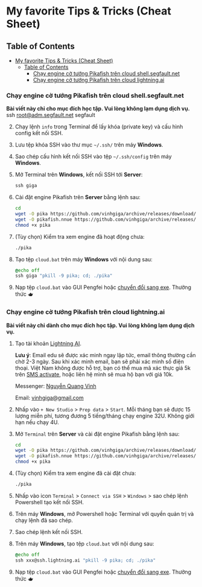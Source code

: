 # My favorite Tips & Tricks (Cheat Sheet)

## Table of Contents
- [My favorite Tips \& Tricks (Cheat Sheet)](#my-favorite-tips--tricks-cheat-sheet)
  - [Table of Contents](#table-of-contents)
    - [Chạy engine cờ tướng Pikafish trên cloud shell.segfault.net](#chạy-engine-cờ-tướng-pikafish-trên-cloud-shellsegfaultnet)
    - [Chạy engine cờ tướng Pikafish trên cloud lightning.ai](#chạy-engine-cờ-tướng-pikafish-trên-cloud-lightningai)


### Chạy engine cờ tướng Pikafish trên cloud shell.segfault.net

**Bài viết này chỉ cho mục đích học tập. Vui lòng không lạm dụng dịch vụ.**
ssh root@adm.segfault.net
segfault

2. Chạy lệnh `info` trong Terminal để lấy khóa (private key) và cấu hình config kết nối SSH.
3. Lưu tệp khóa SSH vào thư mục `~/.ssh/` trên máy **Windows**.
4. Sao chép cấu hình kết nối SSH vào tệp `~/.ssh/config` trên máy **Windows**.
5. Mở Terminal trên **Windows**, kết nối SSH tới **Server**:
    ```cmd
    ssh giga
    ```

6. Cài đặt engine Pikafish trên **Server** bằng lệnh sau:
    ```bash
    cd
    wget -O pika https://github.com/vinhgiga/archive/releases/download/xiangqi-engine/pikafish-vnni512
    wget -O pikafish.nnue https://github.com/vinhgiga/archive/releases/download/xiangqi-engine/pikafish.nnue
    chmod +x pika
    ```

7. (Tùy chọn) Kiểm tra xem engine đã hoạt động chưa:
    ```bash
    ./pika
    ``` 

8. Tạo tệp `cloud.bat` trên máy **Windows** với nội dung sau:
    ```bat
    @echo off
    ssh giga "pkill -9 pika; cd; ./pika"
    ```
  
9. Nạp tệp `cloud.bat` vào GUI Pengfei hoặc [chuyển đổi sang exe](https://bat-to-exe-converter-x64.en.softonic.com/download). Thưởng thức 🫖

### Chạy engine cờ tướng Pikafish trên cloud lightning.ai

**Bài viết này chỉ dành cho mục đích học tập. Vui lòng không lạm dụng dịch vụ.**

1. Tạo tài khoản [Lightning AI](https://lightning.ai).

    **Lưu ý**: Email edu sẽ được xác minh ngay lập tức, email thông thường cần chờ 2-3 ngày. Sau khi xác minh email, bạn sẽ phải xác minh số điện thoại. Việt Nam không được hỗ trợ, bạn có thể mua mã xác thực giá 5k trên [SMS activate](https://sms-activate.guru/?ref=12121940), hoặc liên hệ mình sẽ mua hộ bạn với giá 10k.
    
    Messenger: [Nguyễn Quang Vinh](https://www.facebook.com/vinhgiga)
    
    Email: <vinhgiga@gmail.com>
2. Nhấp vào `+ New Studio` > `Prep data` > `Start`. Mỗi tháng bạn sẽ được 15 lượng miễn phí, tương đương 5 tiếng/tháng chạy engine 32U. Không giới hạn nếu chạy 4U.
3. Mở `Terminal` trên **Server** và cài đặt engine Pikafish bằng lệnh sau:
    ```bash
    cd
    wget -O pika https://github.com/vinhgiga/archive/releases/download/xiangqi-engine/pikafish-vnni512
    wget -O pikafish.nnue https://github.com/vinhgiga/archive/releases/download/xiangqi-engine/pikafish.nnue
    chmod +x pika
    ```
4. (Tùy chọn) Kiểm tra xem engine đã cài đặt chưa:
    ```bash
    ./pika
    ```
5. Nhấp vào icon `Terminal` > `Connect via SSH` > `Windows` > sao chép lệnh Powershell tạo kết nối SSH.
6. Trên máy **Windows**, mở Powershell hoặc Terminal với quyền quản trị và chạy lệnh đã sao chép.
7. Sao chép lệnh kết nối SSH.
8. Trên máy **Windows**, tạo tệp `cloud.bat` với nội dung sau:
    ```bat
    @echo off
    ssh xxx@ssh.lightning.ai "pkill -9 pika; cd; ./pika"
    ```
9. Nạp tệp `cloud.bat` vào GUI Pengfei hoặc [chuyển đổi sang exe](https://bat-to-exe-converter-x64.en.softonic.com/download). Thưởng thức 🫖
